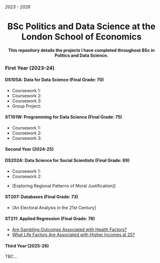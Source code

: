 ###### 2023 - 2026
<h1 align="center"><strong>BSc Politics and Data Science at the London School of Economics</strong></h1>
<h4 align="center">This repository details the projects I have completed throughout BSc in Politics and Data Science.</h4>

### First Year (2023-24)
#### DS105A: Data for Data Science (Final Grade: 70)
* Coursework 1:
* Coursework 2:
* Coursework 3:
* Group Project:


#### ST101W: Programming for Data Science (Final Grade: 75)
* Coursework 1:
* Coursework 2:
* Coursework 3:

#### Second Year (2024-25)
#### DS202A: Data Science for Social Scientists (Final Grade: 69)
* Coursework 1:
* Coursework 2:
- [Exploring Regional Patterns of Moral Justification](


#### ST207: Databases (Final Grade: 73)
- [An Electoral Analysis in the 21st Century]

#### ST211: Applied Regression (Final Grade: 76)
- [Are Gambling Outcomes Associated with Health Factors?](https://github.com/victoriaelizabethdent/LSE-Undergraduate-Coursework/tree/main/2nd%20Year%20(2024-25)/ST211:%20Applied%20Regression/Are%20Gambling%20Outcomes%20Associated%20with%20Health%20Factors%3F)
- [What Life Factors Are Associated with Higher Incomes at 25?](https://github.com/victoriaelizabethdent/LSE-Undergraduate-Coursework/tree/main/2nd%20Year%20(2024-25)/ST211:%20Applied%20Regression/What%20Life%20Factors%20Are%20Associated%20with%20Higher%20Incomes%20at%2025%3F)

#### Third Year (2025-26)
TBC...
